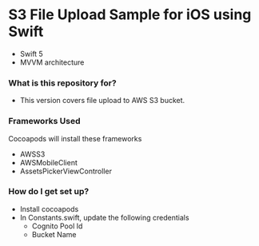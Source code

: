 # S3 File Upload Sample for iOS using Swift #

* Swift 5
* MVVM architecture

### What is this repository for? ###

* This version covers file upload to AWS S3 bucket.

### Frameworks Used ###

Cocoapods will install these frameworks 

* AWSS3
* AWSMobileClient
* AssetsPickerViewController

### How do I get set up? ###

* Install cocoapods
* In Constants.swift, update the following credentials
	* Cognito Pool Id
	* Bucket Name



